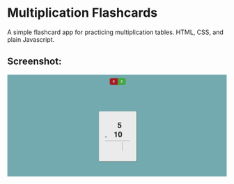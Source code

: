 # Multiplication Flashcards

A simple flashcard app for practicing multiplication tables. HTML, CSS, and plain Javascript.

## Screenshot:
![Project Screenshot](https://github.com/myquite/multiplication-flashcards/blob/master/multiplication-flashcards.png?raw=true)
